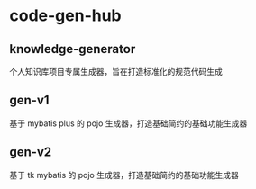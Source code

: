 # code-gen-hub


## knowledge-generator
个人知识库项目专属生成器，旨在打造标准化的规范代码生成


## gen-v1
基于 mybatis plus 的 pojo 生成器，打造基础简约的基础功能生成器


## gen-v2
基于 tk mybatis 的 pojo 生成器，打造基础简约的基础功能生成器
